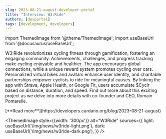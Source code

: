 ```yaml
---
slug: 2023-08-21-august-developer-portal
title: "Interview: W3:Ride"
authors: [devportal]
tags: [development, developers]
---
```


import ThemedImage from '@theme/ThemedImage';
import useBaseUrl from '@docusaurus/useBaseUrl';

W3:Ride revolutionizes cycling fitness through gamification, fostering an engaging community. Achievements, challenges, and progress tracking make cycling enjoyable and healthier. The app encourages global connections, while a unique reward system promotes cycling over cars. Personalized virtual bikes and avatars enhance user identity, and charitable partnerships empower cyclists to ride for meaningful causes. By linking the app with Strava, Apple Health, or Google Fit, users accumulate $Cyclr based on distance, duration, and speed. Find out more about this exciting project as we delve into more details with co-founder and CEO, Romain Pomarelle.

<div style={{ textAlign: 'right' }}>
 [**Read more**](https://developers.cardano.org/blog/2023-08-21-august) 
 </div>

 <ThemedImage
style={{width: '300px'}}
alt="W3Ride"
sources={{
    light: useBaseUrl('/img/news/w3ride-light.png'),
    dark: useBaseUrl('/img/news/w3ride-dark.png'),
  }}
/>
